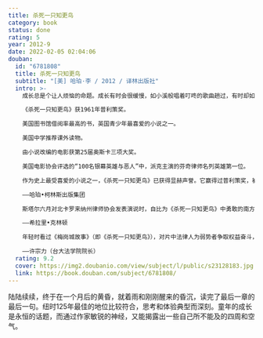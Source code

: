 ```yaml
---
title: 杀死一只知更鸟
category: book
status: done
rating: 5
year: 2012-9
date: 2022-02-05 02:04:06
douban:
  id: "6781808"
  title: 杀死一只知更鸟
  subtitle: "[美] 哈珀·李 / 2012 / 译林出版社"
  intro: >-
    成长总是个让人烦恼的命题。成长有时会很缓慢，如小溪般唱着叮咚的歌曲趟过，有时却如此突如其来，如暴雨般劈头盖脸……三个孩子因为小镇上的几桩冤案经历了猝不及防的成长——痛苦与迷惑，悲伤与愤怒，也有温情与感动。这是爱与真知的成长经典。

    《杀死一只知更鸟》获1961年普利策奖。

    美国图书馆借阅率最高的书，英国青少年最喜爱的小说之一。

    美国中学推荐课外读物。

    由小说改编的电影获第25届奥斯卡三项大奖。

    美国电影协会评选的“100名银幕英雄与恶人”中，派克主演的芬奇律师名列英雄第一位。

    作为史上最受喜爱的小说之一，《杀死一只知更鸟》已获得显赫声誉。它赢得过普利策奖，被翻译成四十多种语言，在世界范围内售出超过三千万册，并曾被拍成，备受欢迎的电影。

    ——哈珀•柯林斯出版集团

    斯塔尔六月对北卡罗来纳州律师协会发表演说时，自比为《杀死一只知更鸟》中勇敢的南方白人律师阿蒂克斯•芬奇。斯塔尔凭着他的道德优越感，不把规则、秩序和正直放在眼里，这样一个人居然自比为芬奇，实在令我和比尔难以忍受。

    ——希拉里•克林顿

    年轻时看过《梅岗城故事》（即《杀死一只知更鸟》），对片中法律人为弱势者争取权益奋斗，为恶法非法或恶法亦法辩论的故事感到澎湃不已，更加确定要成为法律人的心愿。

    ——许宗力（台大法学院院长）
  rating: 9.2
  cover: https://img2.doubanio.com/view/subject/l/public/s23128183.jpg
  link: https://book.douban.com/subject/6781808/
---
```


陆陆续续，终于在一个月后的黄昏，就着雨和刚刚醒来的昏沉，读完了最后一章的最后一句。纽时125年最佳的地位比较符合，思考和体验典型而深刻。童年的成长是永恒的话题，而通过作家敏锐的神经，又能揭露出一些自己所不能及的四周和空气。
